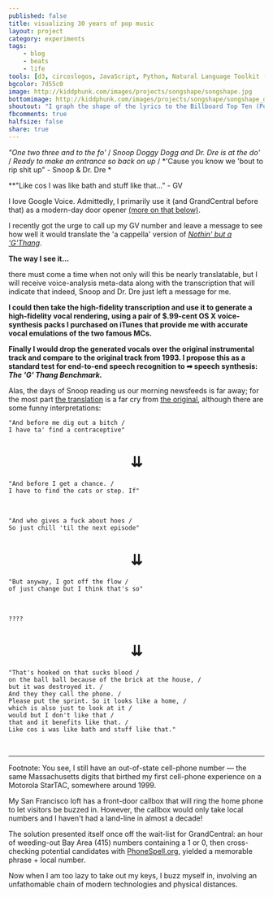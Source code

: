 ```yaml
---
published: false
title: visualizing 30 years of pop music
layout: project
category: experiments
tags:
    - blog
    - beats
    - life
tools: [d3, circoslogos, JavaScript, Python, Natural Language Toolkit (NLTK), node, phantomjs, Photoshop]
bgcolor: 7d55c0
image: http://kiddphunk.com/images/projects/songshape/songshape.jpg
bottomimage: http://kiddphunk.com/images/projects/songshape/songshape_detail.jpg
shoutout: "I graph the shape of the lyrics to the Billboard Top Ten (Pop) from 1980-2010."
fbcomments: true
halfsize: false
share: true
---
```





*"One two three and to the fo'* / 
*Snoop Doggy Dogg and Dr. Dre is at the do'* / 
*Ready to make an entrance so back on up* / 
*'Cause you know we 'bout to rip shit up" - Snoop & Dr. Dre	*

**"Like cos I was like bath and stuff like that..." - GV

I love Google Voice. Admittedly, I primarily use it (and GrandCentral before that) as a modern-day door opener 
[(more on that below)](#footnote).


I recently got the urge to call up my GV number and leave a message to see how well it would translate the 'a cappella' version of [*Nothin' but a 'G'Thang*](http://en.wikipedia.org/wiki/Nuthin'_but_a_'G'_Thang). 

**The way I see it...**

there must come a time when not only will this be nearly translatable, but I will receive voice-analysis meta-data along with the transcription that will indicate that indeed, Snoop and Dr. Dre just left a message for me.

**I could then take the high-fidelity transcription and use it to generate a high-fidelity vocal rendering, using a pair of $.99-cent OS X voice-synthesis packs I purchased on iTunes that provide me with accurate vocal emulations of the two famous MCs.**

**Finally I would drop the generated vocals over the original instrumental track and compare to the original track from 1993. I propose this as a standard test for end-to-end speech recognition to &#10145; speech synthesis: <em>The 'G' Thang Benchmark.</em>**


Alas, the days of Snoop reading us our morning newsfeeds is far away; for the most part [the translation](http://kiddphunk.com/images/projects/gvthang/GV_translation_orig.rtf) is a far cry from [the original](http://kiddphunk.com/images/projects/gvthang/orig_words_raw.txt), although there are some funny interpretations:

	"And before me dig out a bitch / 
	I have ta' find a contraceptive"		

<center><h1>⇊</h1></center>

	"And before I get a chance. /
	I have to find the cats or step. If"

<p>&nbsp;</p>

	"And who gives a fuck about hoes / 
	So just chill 'til the next episode"

<center><h1>⇊</h1></center>


	"But anyway, I got off the flow /
	of just change but I think that's so"

<p>&nbsp;</p>

	????

<center><h1>⇊</h1></center>


	"That's hooked on that sucks blood /
	on the ball ball because of the brick at the house, /
	but it was destroyed it. /
	And they they call the phone. /
	Please put the sprint. So it looks like a home, /
	which is also just to look at it /
	would but I don't like that /
	that and it benefits like that. /
	Like cos i was like bath and stuff like that."

<p>&nbsp;</p>


<hr>

<a name='footnote' id='footnote'>Footnote:</a> You see, I still have an out-of-state cell-phone number &mdash; the same Massachusetts digits that birthed my first cell-phone experience on a Motorola StarTAC, somewhere around 1999.

My San Francisco loft has a front-door callbox that will ring the home phone to let visitors be buzzed in. However,
the callbox would only take local numbers and I haven't had a land-line in almost a decade! 

The solution presented itself once off the wait-list for GrandCentral: an hour of weeding-out Bay Area (415) numbers containing a 1 or 0, then cross-checking potential candidates with [PhoneSpell.org](http://phonespell.org), yielded a memorable phrase + local number.

Now when I am too lazy to take out my keys, I buzz myself in, involving an unfathomable chain of modern technologies and physical distances.



